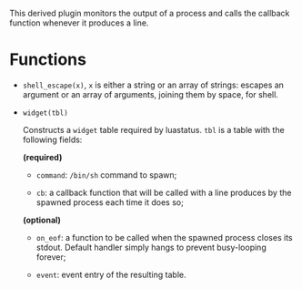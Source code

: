 This derived plugin monitors the output of a process and calls the callback
function whenever it produces a line.

Functions
===
- `shell_escape(x)`, `x` is either a string or an array of strings: escapes an
  argument or an array of arguments, joining them by space, for shell.

- `widget(tbl)`

    Constructs a `widget` table required by luastatus. `tbl` is a table with
    the following fields:

    **(required)**

    * `command`: `/bin/sh` command to spawn;

    * `cb`: a callback function that will be called with a line produces by
    the spawned process each time it does so;

    **(optional)**

    * `on_eof`: a function to be called when the spawned process closes its
    stdout. Default handler simply hangs to prevent busy-looping forever;

    * `event`: event entry of the resulting table.

